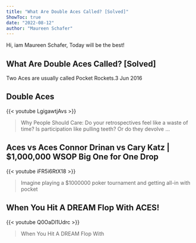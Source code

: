 ```yaml
---
title: "What Are Double Aces Called? [Solved]"
ShowToc: true 
date: "2022-08-12"
author: "Maureen Schafer" 
---
```


Hi, iam Maureen Schafer, Today will be the best!
## What Are Double Aces Called? [Solved]
Two Aces are usually called Pocket Rockets.3 Jun 2016

## Double Aces
{{< youtube LgigawtjAvs >}}
>Why People Should Care: Do your retrospectives feel like a waste of time? Is participation like pulling teeth? Or do they devolve ...

## Aces vs Aces Connor Drinan vs Cary Katz | $1,000,000 WSOP Big One for One Drop
{{< youtube iFR5i6RtX18 >}}
>Imagine playing a $1000000 poker tournament and getting all-in with pocket 

## When You Hit A DREAM Flop With ACES!
{{< youtube Q0OaDl1Udrc >}}
>When You Hit A DREAM Flop With 

